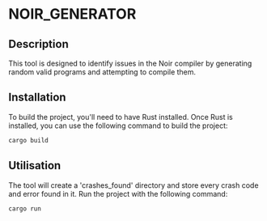 # NOIR_GENERATOR

## Description
This tool is designed to identify issues in the Noir compiler by generating random valid programs and attempting to compile them.

## Installation
To build the project, you'll need to have Rust installed. Once Rust is installed, you can use the following command
to build the project:

```bash
cargo build
```

## Utilisation
The tool will create a 'crashes_found' directory and store every crash code and error found in it.
Run the project with the following command:

```bash
cargo run
```
